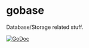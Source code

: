 # gobase

Database/Storage related stuff.

[![GoDoc](https://godoc.org/github.com/maxymania/gobase?status.svg)](https://godoc.org/github.com/maxymania/gobase)

